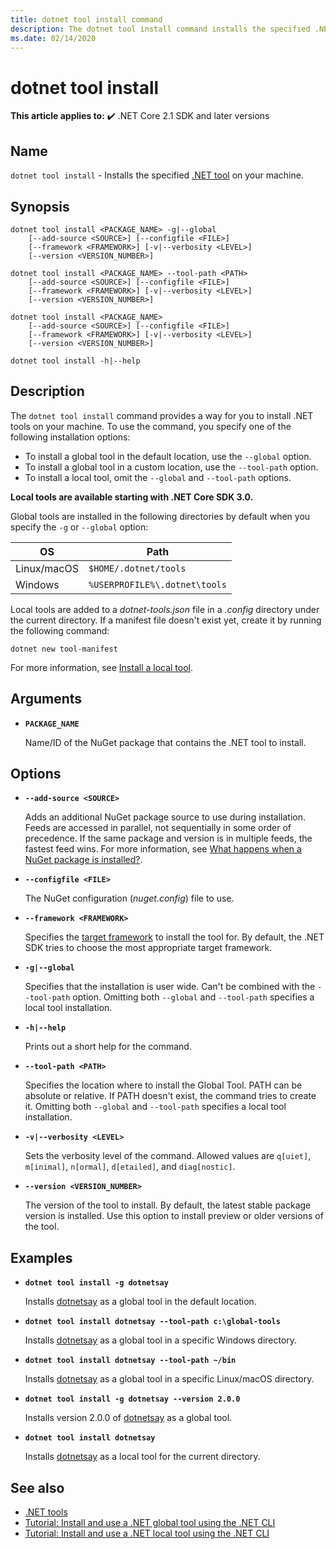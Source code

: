 ```yaml
---
title: dotnet tool install command
description: The dotnet tool install command installs the specified .NET tool on your machine.
ms.date: 02/14/2020
---
```

# dotnet tool install

**This article applies to:** ✔️ .NET Core 2.1 SDK and later versions

## Name

`dotnet tool install` - Installs the specified [.NET tool](global-tools.md) on your machine.

## Synopsis

```dotnetcli
dotnet tool install <PACKAGE_NAME> -g|--global
    [--add-source <SOURCE>] [--configfile <FILE>]
    [--framework <FRAMEWORK>] [-v|--verbosity <LEVEL>]
    [--version <VERSION_NUMBER>]

dotnet tool install <PACKAGE_NAME> --tool-path <PATH>
    [--add-source <SOURCE>] [--configfile <FILE>]
    [--framework <FRAMEWORK>] [-v|--verbosity <LEVEL>]
    [--version <VERSION_NUMBER>]

dotnet tool install <PACKAGE_NAME>
    [--add-source <SOURCE>] [--configfile <FILE>]
    [--framework <FRAMEWORK>] [-v|--verbosity <LEVEL>]
    [--version <VERSION_NUMBER>]

dotnet tool install -h|--help
```

## Description

The `dotnet tool install` command provides a way for you to install .NET tools on your machine. To use the command, you specify one of the following installation options:

* To install a global tool in the default location, use the `--global` option.
* To install a global tool in a custom location,  use the `--tool-path` option.
* To install a local tool, omit the `--global` and `--tool-path` options.

**Local tools are available starting with .NET Core SDK 3.0.**

Global tools are installed in the following directories by default when you specify the `-g` or `--global` option:

| OS          | Path                          |
|-------------|-------------------------------|
| Linux/macOS | `$HOME/.dotnet/tools`         |
| Windows     | `%USERPROFILE%\.dotnet\tools` |

Local tools are added to a *dotnet-tools.json* file in a *.config* directory under the current directory. If a manifest file doesn't exist yet, create it by running the following command:

```dotnetcli
dotnet new tool-manifest
```

For more information, see [Install a local tool](global-tools.md#install-a-local-tool).

## Arguments

- **`PACKAGE_NAME`**

  Name/ID of the NuGet package that contains the .NET tool to install.

## Options

- **`--add-source <SOURCE>`**

  Adds an additional NuGet package source to use during installation. Feeds are accessed in parallel, not sequentially in some order of precedence. If the same package and version is in multiple feeds, the fastest feed wins. For more information, see [What happens when a NuGet package is installed?](/nuget/concepts/package-installation-process).

- **`--configfile <FILE>`**

  The NuGet configuration (*nuget.config*) file to use.

- **`--framework <FRAMEWORK>`**

  Specifies the [target framework](../../standard/frameworks.md) to install the tool for. By default, the .NET SDK tries to choose the most appropriate target framework.

- **`-g|--global`**

  Specifies that the installation is user wide. Can't be combined with the `--tool-path` option. Omitting both `--global` and `--tool-path` specifies a local tool installation.

- **`-h|--help`**

  Prints out a short help for the command.

- **`--tool-path <PATH>`**

  Specifies the location where to install the Global Tool. PATH can be absolute or relative. If PATH doesn't exist, the command tries to create it. Omitting both `--global` and `--tool-path` specifies a local tool installation.

- **`-v|--verbosity <LEVEL>`**

  Sets the verbosity level of the command. Allowed values are `q[uiet]`, `m[inimal]`, `n[ormal]`, `d[etailed]`, and `diag[nostic]`.

- **`--version <VERSION_NUMBER>`**

  The version of the tool to install. By default, the latest stable package version is installed. Use this option to install preview or older versions of the tool.

## Examples

- **`dotnet tool install -g dotnetsay`**

  Installs [dotnetsay](https://www.nuget.org/packages/dotnetsay/) as a global tool in the default location.

- **`dotnet tool install dotnetsay --tool-path c:\global-tools`**

  Installs [dotnetsay](https://www.nuget.org/packages/dotnetsay/) as a global tool in a specific Windows directory.

- **`dotnet tool install dotnetsay --tool-path ~/bin`**

  Installs [dotnetsay](https://www.nuget.org/packages/dotnetsay/) as a global tool in a specific Linux/macOS directory.

- **`dotnet tool install -g dotnetsay --version 2.0.0`**

  Installs version 2.0.0 of [dotnetsay](https://www.nuget.org/packages/dotnetsay/) as a global tool.

- **`dotnet tool install dotnetsay`**

  Installs [dotnetsay](https://www.nuget.org/packages/dotnetsay/) as a local tool for the current directory.

## See also

- [.NET tools](global-tools.md)
- [Tutorial: Install and use a .NET global tool using the .NET CLI](global-tools-how-to-use.md)
- [Tutorial: Install and use a .NET local tool using the .NET CLI](local-tools-how-to-use.md)
